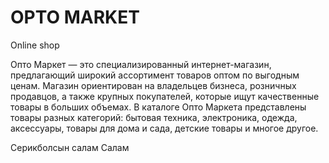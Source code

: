 # OPTO MARKET
Online shop 
 
Опто Маркет — это специализированный интернет-магазин, предлагающий широкий ассортимент товаров оптом по выгодным ценам. Магазин ориентирован на владельцев бизнеса, розничных продавцов, а также крупных покупателей, которые ищут качественные товары в больших объемах. В каталоге Опто Маркета представлены товары разных категорий: бытовая техника, электроника, одежда, аксессуары, товары для дома и сада, детские товары и многое другое.

Серикболсын салам
Салам